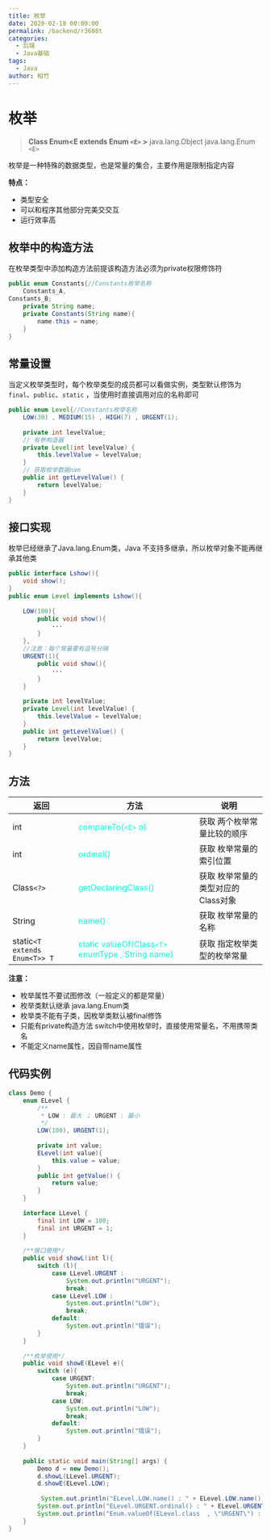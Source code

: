 ```yaml
---
title: 枚举
date: 2020-02-18 00:00:00
permalink: /backend/r3608t
categories:
  - 后端
  - Java基础
tags:
  - Java
author: 柏竹
---
```


# 枚举

> **Class Enum<E extends Enum `<E>` >**
> java.lang.Object 
> java.lang.Enum `<E>` 

枚举是一种特殊的数据类型，也是常量的集合，主要作用是限制指定内容

**特点：**

- 类型安全
- 可以和程序其他部分完美交交互
- 运行效率高

##  枚举中的构造方法

在枚举类型中添加构造方法前提该构造方法必须为private权限修饰符

```java
public enum Constants{//Constants枚举名称
    Constants_A,
Constants_B;
    private String name;
    private Constants(String name){
        name.this = name;
    }
}
```

## 常量设置

当定义枚举类型时，每个枚举类型的成员都可以看做实例，类型默认修饰为 `final`、`public`、`static` ，当使用时直接调用对应的名称即可

```java
public enum Level{//Constants枚举名称
	LOW(30) , MEDIUM(15) , HIGH(7) , URGENT(1);
	    
	private int levelValue;
   	// 有参构造器
	private Level(int levelValue) {
		this.levelValue = levelValue;
	}
    // 获取枚举数据nam
	public int getLevelValue() {
		return levelValue;
	}
}
```

## 接口实现

枚举已经继承了Java.lang.Enum类，Java 不支持多继承，所以枚举对象不能再继承其他类

```java
public interface Lshow(){
    void show();
}
public enum Level implements Lshow(){
    
    LOW(100){
        public void show(){
            ···
        }
    },
    //注意：每个常量要有逗号分隔
    URGENT(1){
        public void show(){
            ···
        }
    }
    
    private int levelValue;
    private Level(int levelValue) {
    	this.levelValue = levelValue;
    }
    public int getLevelValue() {
    	return levelValue;
    }
}
```

## 方法

| 返回                          | 方法                                                         | 说明                               |
| ----------------------------- | ------------------------------------------------------------ | ---------------------------------- |
| int                           | <font color = #05ffdc>compareTo(`<E>` o)</font>              | 获取 两个枚举常量比较的顺序        |
| int                           | <font color = #05ffdc>ordinal() </font>                      | 获取 枚举常量的索引位置            |
| Class`<?>`                    | <font color = #05ffdc>getDeclaringClass()</font>             | 获取 枚举常量的类型对应的Class对象 |
| String                        | <font color = #05ffdc>name()</font>                          | 获取 枚举常量的名称                |
| static`<T extends Enum<T>> T` | <font color = #05ffdc>static valueOf(Class`<T>` enumType , String name)</font> | 获取 指定枚举类型的枚举常量        |

**注意：**

- 枚举属性不要试图修改（一般定义的都是常量）
- 枚举类默认继承 java.lang.Enum类
- 枚举类不能有子类，因枚举类默认被final修饰
- 只能有private构造方法 switch中使用枚举时，直接使用常量名，不用携带类名 
- 不能定义name属性，因自带name属性 

## 代码实例

```java
class Demo {
    enum ELevel {
        /**
         * LOW : 最大 ； URGENT : 最小
         */
        LOW(100), URGENT(1);
        
        private int value;
        ELevel(int value){
            this.value = value;
        }
        public int getValue() {
            return value;
        }
    }
    
    interface LLevel {
        final int LOW = 100;
        final int URGENT = 1;
    }
    
    /**接口使用*/
    public void showL(int l){
        switch (l){
            case LLevel.URGENT :
                System.out.println("URGENT");
                break;
            case LLevel.LOW :
                System.out.println("LOW");
                break;
            default:
                System.out.println("错误");
        }
    }
    
    /**枚举使用*/
    public void showE(ELevel e){
        switch (e){
            case URGENT:
                System.out.println("URGENT");
                break;
            case LOW:
                System.out.println("LOW");
                break;
            default:
                System.out.println("错误");
        }
    }
    
    public static void main(String[] args) {
        Demo d = new Demo();
        d.showL(LLevel.URGENT);
        d.showE(ELevel.LOW);
        
         System.out.println("ELevel.LOW.name() : " + ELevel.LOW.name());
        System.out.println("ELevel.URGENT.ordinal() : " + ELevel.URGENT.ordinal());
        System.out.println("Enum.valueOf(ELevel.class  , \"URGENT\") : " + 	Enum.valueOf(ELevel.class , "URGENT"));
    }
}
```
